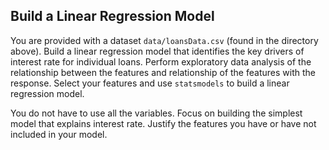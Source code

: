 ## Build a Linear Regression Model

You are provided with a dataset `data/loansData.csv` (found in the directory above). 
Build a linear regression model that identifies the key drivers of interest rate for 
individual loans. Perform exploratory data analysis of the relationship between the
features and relationship of the features with the response. Select your features and
use `statsmodels` to build a linear regression model.

You do not have to use all the variables. Focus on building the simplest model that
explains interest rate. Justify the features you have or have not included in your model.
